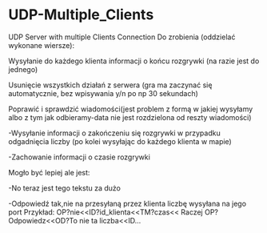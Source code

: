 # UDP-Multiple_Clients
UDP Server with multiple Clients Connection
Do zrobienia (oddzielać wykonane wiersze):

Wysyłanie do każdego klienta informacji o końcu rozgrywki (na razie jest do jednego)

Usunięcie wszystkich działań z serwera (gra ma zaczynać się automatycznie, bez wpisywania y/n po np 30 sekundach)

Poprawić i sprawdzić wiadomości(jest problem z formą w jakiej wysyłamy albo z tym jak odbieramy-data nie jest rozdzielona od reszty wiadomości)

-Wysyłanie informacji o zakończeniu się rozgrywki w przypadku odgadnięcia liczby (po kolei wysyłając do każdego klienta w mapie)

-Zachowanie informacji o czasie rozgrywki





Mogło być lepiej ale jest:

-No teraz jest tego tekstu za dużo

-Odpowiedź tak,nie na przesyłaną przez klienta liczbę wysyłana na jego port  Przykład: OP?nie<<ID?id_klienta<<TM?czas<<
Raczej OP?Odpowiedz<<OD?To nie ta liczba<<ID...


